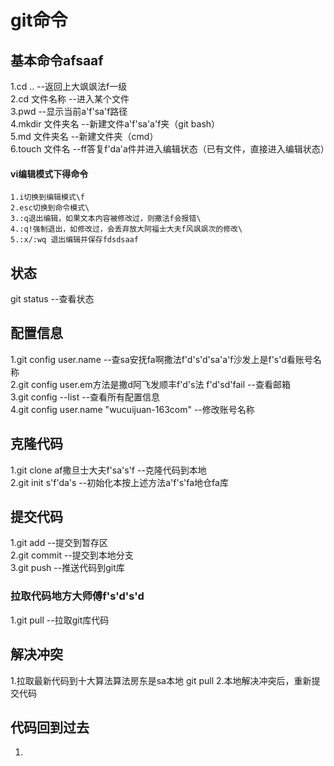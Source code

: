 # git命令
## 
## 基本命令afsaaf
1.cd ..                 --返回上大飒飒法f一级\
2.cd 文件名称           --进入某个文件\
3.pwd                   --显示当前a'f'sa'f路径\
4.mkdir 文件夹名        --新建文件a'f'sa'a'f夹（git bash）\
5.md 文件夹名           --新建文件夹（cmd）\
6.touch 文件名              --ff答复f'da'a件并进入编辑状态（已有文件，直接进入编辑状态）
#### vi编辑模式下得命令
    1.i切换到编辑模式\f
    2.esc切换到命令模式\
    3.:q退出编辑，如果文本内容被修改过，则撒法f会报错\
    4.:q!强制退出，如修改过，会丢弃放大阿福士大夫f风飒飒次的修改\
    5.:x/:wq 退出编辑并保存fdsdsaaf
## 状态
git status                   --查看状态 
## 配置信息
1.git config user.name          --查sa安抚fa啊撒法f'd's'd'sa'a'f沙发上是f's'd看账号名称\
2.git config user.em方法是撒d阿飞发顺丰f'd's法 f'd'sd'fail         --查看邮箱\
3.git config --list             --查看所有配置信息\
4.git config user.name "wucuijuan-163com"       --修改账号名称
## 克隆代码
1.git clone af撒旦士大夫f'sa's'f       --克隆代码到本地\
2.git init                s'f'da's      --初始化本按上述方法a'f's'fa地仓fa库
## 提交代码
1.git add                      --提交到暂存区\
2.git commit                    --提交到本地分支\
3.git push                      --推送代码到git库
### 拉取代码地方大师傅f's'd's'd
1.git pull                      --拉取git库代码
## 解决冲突 
1.拉取最新代码到十大算法算法房东是sa本地      git pull
2.本地解决冲突后，重新提交代码     
## 代码回到过去
1.                
